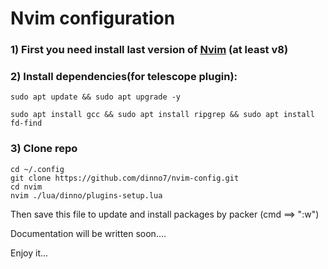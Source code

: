 # Nvim configuration

### 1) First you need install last version of [Nvim](https://neovim.io/) (at least v8)

### 2) Install dependencies(for telescope plugin):

```
sudo apt update && sudo apt upgrade -y
```

```
sudo apt install gcc && sudo apt install ripgrep && sudo apt install fd-find
```

### 3) Clone repo

```
cd ~/.config
git clone https://github.com/dinno7/nvim-config.git
cd nvim
nvim ./lua/dinno/plugins-setup.lua
```

Then save this file to update and install packages by packer (cmd ==> ":w")

Documentation will be written soon....

Enjoy it...
